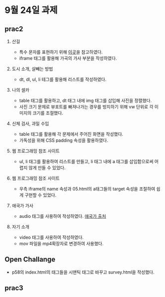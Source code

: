 # 9월 24일 과제

## prac2

01. 산길
    - 특수 문자를 표현하기 위해 [이곳][link1]을 참고하였다.
    - iframe 태그를 활용해 가곡의 가사 부분을 작성하였다.

02. 도시 소개, 살빼는 방법
    - dt, dl, ul, li 테그를 활용해 리스트를 작성하였다.

03. 나의 셀카
    - table 태그를 활용하고, dt 태그 내에 img 태그를 삽입해 사진을 정렬했다.
    - 사진 크기 문제로 뷰포트를 빠져나가는 경우를 방지하기 위해 vw 단위로 각 이미지의 크기를 조절했다.

04. 신체 검사, 과일 수입
    - table 태그를 활용해 각 문제에서 주어진 화면을 작성했다.
    - 가독성을 위해 CSS padding 속성을 활용하였다.

05. 웹 프로그래밍 참조 사이트
    - ul, li 태그를 활용하여 리스트를 만들고, li 태그 내에 a 태그를 삽입함으로써 어렵지 않게 만들 수 있었다.

06. 웹 프로그래밍 참조 사이트
    - 우측 iframe의 name 속성과 05.html의 a태그들의 target 속성을 조절하여 쉽게 구현할 수 있었다.

07. 애국가 가사
    - audio 태그를 사용하여 작성하였다. [애국가 출처][link2]

08. 자기 소개
    - video 태그를 사용하여 작성하였다.
    - mov 파일을 mp4확장자로 변경하여 사용했다.

[link1]: https://dev-handbook.tistory.com/23 "티스토리 Developer's Handbook"
[link2]: https://www.gne.go.kr/index.gne?contentsSid=778 "경상남도교육청"

## Open Challange
- p58의 index.html의 태그들을 시맨틱 태그로 바꾸고 survey.html을 작성했다.

## prac3
